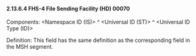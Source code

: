 #### 2.13.6.4 FHS-4 File Sending Facility (HD) 00070

Components: &lt;Namespace ID (IS)> ^ &lt;Universal ID (ST)> ^ &lt;Universal ID Type (ID)>

Definition: This field has the same definition as the corresponding field in the MSH segment.
